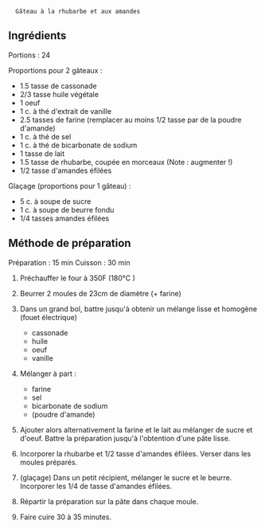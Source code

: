       Gâteau à la rhubarbe et aux amandes
 
 
 ## Ingrédients
 Portions : 24


Proportions pour 2 gâteaux :
 * 1.5 tasse de cassonade
 * 2/3 tasse huile végétale
 * 1 oeuf
 * 1 c. à thé d'extrait de vanille
 * 2.5 tasses de farine (remplacer au moins 1/2 tasse par de la poudre d'amande)
 * 1 c. à thé  de sel
 * 1 c. à thé  de bicarbonate de sodium
 * 1 tasse de lait
 * 1.5 tasse de rhubarbe, coupée en morceaux (Note : augmenter !)
 * 1/2 tasse d'amandes éfilées

Glaçage (proportions pour 1 gâteau) :
* 5 c. à soupe de sucre
* 1 c. à soupe de beurre fondu
* 1/4 tasses amandes éfilées

## Méthode de préparation
Préparation : 15 min
Cuisson : 30 min

1. Préchauffer le four à 350F (180°C )
2. Beurrer 2 moules de 23cm de diamètre (+ farine)
3. Dans un grand bol, battre jusqu'à obtenir un mélange lisse et homogène (fouet électrique)
   - cassonade
   - huile
   - oeuf
   - vanille
4. Mélanger à part :
   - farine
   - sel
   - bicarbonate de sodium
   - (poudre d'amande)
5. Ajouter alors alternativement la farine et le lait au mélanger de sucre et d'oeuf.
Battre la préparation jusqu'à l'obtention d'une pâte lisse.

6. Incorporer la rhubarbe et 1/2 tasse d'amandes éfilées. Verser dans les moules préparés.
7. (glaçage) Dans un petit récipient, mélanger le sucre et le beurre. Incorporer les 1/4 de tasse d'amandes éfilées.
8. Répartir la préparation sur la pâte dans chaque moule.
9. Faire cuire 30 à 35 minutes.


<!-- Source : GBM. Aug 2021 -->
